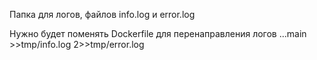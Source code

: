 Папка для логов, файлов info.log и error.log

Нужно будет поменять Dockerfile для перенаправления логов
...main >>tmp/info.log 2>>tmp/error.log
